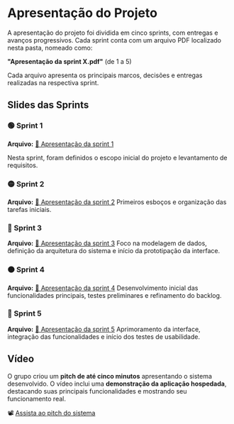 # Apresentação do Projeto

A apresentação do projeto foi dividida em cinco sprints, com entregas e avanços progressivos. Cada sprint conta com um arquivo PDF localizado nesta pasta, nomeado como:

**"Apresentação da sprint X.pdf"** (de 1 a 5)

Cada arquivo apresenta os principais marcos, decisões e entregas realizadas na respectiva sprint.

## Slides das Sprints

### 🟢 Sprint 1  
**Arquivo:** [📄 Apresentação da sprint 1](./Apresentação%20da%20sprint%201.pdf)

Nesta sprint, foram definidos o escopo inicial do projeto e levantamento de requisitos.

### 🟡 Sprint 2  
**Arquivo:** [📄 Apresentação da sprint 2](./Apresentação%20da%20sprint%202.pdf)
Primeiros esboços e organização das tarefas iniciais.

### 🔵 Sprint 3  
**Arquivo:** [📄 Apresentação da sprint 3](./Apresentação%20da%20sprint%203.pdf)
Foco na modelagem de dados, definição da arquitetura do sistema e início da prototipação da interface. 

### 🟠 Sprint 4  
**Arquivo:** [📄 Apresentação da sprint 4](./Apresentação%20da%20sprint%204.pdf) 
Desenvolvimento inicial das funcionalidades principais, testes preliminares e refinamento do backlog.

### 🔴 Sprint 5  
**Arquivo:** [📄 Apresentação da sprint 5](./Apresentação%20da%20Sprint%205.pdf) 
Aprimoramento da interface, integração das funcionalidades e início dos testes de usabilidade.

## Vídeo

O grupo criou um **pitch de até cinco minutos** apresentando o sistema desenvolvido. O vídeo inclui uma **demonstração da aplicação hospedada**, destacando suas principais funcionalidades e mostrando seu funcionamento real.

📽️ [Assista ao pitch do sistema](./pitch_reamostra_github.mp4)


